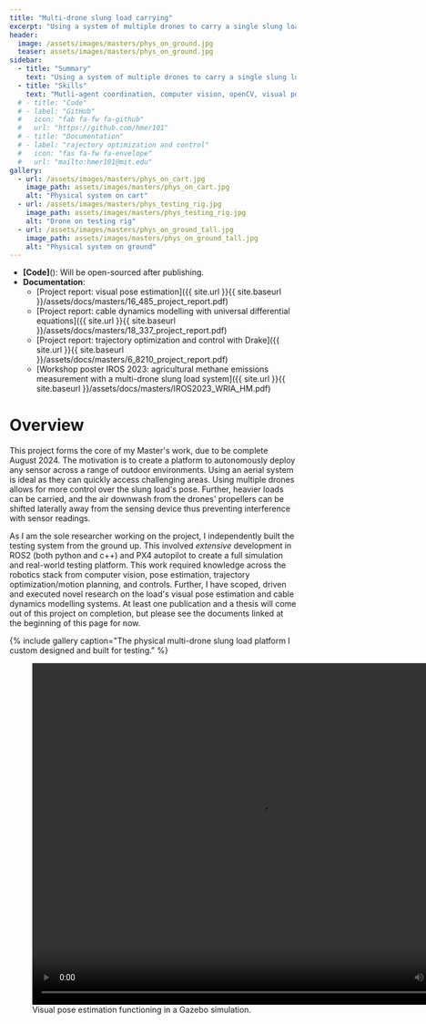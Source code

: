 ```yaml
---
title: "Multi-drone slung load carrying"
excerpt: "Using a system of multiple drones to carry a single slung load. Allows the carrying of heavier loads with more precise control over load pose."
header:
  image: /assets/images/masters/phys_on_ground.jpg
  teaser: assets/images/masters/phys_on_ground.jpg
sidebar:
  - title: "Summary"
    text: "Using a system of multiple drones to carry a single slung load. Allows the carrying of heavier loads with more precise control over load pose."
  - title: "Skills"
    text: "Mutli-agent coordination, computer vision, openCV, visual pose estimation, universal differential equations, machine learning, trajectory optimization, control, networking, ROS2, gazebo, PX4 autopilot, python, C++, julia, drake."
  # - title: "Code"
  # - label: "GitHub"
  #   icon: "fab fa-fw fa-github"
  #   url: "https://github.com/hmer101"
  # - title: "Documentation"
  # - label: "rajectory optimization and control"
  #   icon: "fas fa-fw fa-envelope"
  #   url: "mailto:hmer101@mit.edu"
gallery:
  - url: /assets/images/masters/phys_on_cart.jpg
    image_path: assets/images/masters/phys_on_cart.jpg
    alt: "Physical system on cart"
  - url: /assets/images/masters/phys_testing_rig.jpg
    image_path: assets/images/masters/phys_testing_rig.jpg
    alt: "Drone on testing rig"
  - url: /assets/images/masters/phys_on_ground_tall.jpg
    image_path: assets/images/masters/phys_on_ground_tall.jpg
    alt: "Physical system on ground"
---
```


- **[Code]**(): Will be open-sourced after publishing.
- **Documentation**:
  - [Project report: visual pose estimation]({{ site.url }}{{ site.baseurl }}/assets/docs/masters/16_485_project_report.pdf)
  - [Project report: cable dynamics modelling with universal differential equations]({{ site.url }}{{ site.baseurl }}/assets/docs/masters/18_337_project_report.pdf)
  - [Project report: trajectory optimization and control with Drake]({{ site.url }}{{ site.baseurl }}/assets/docs/masters/6_8210_project_report.pdf)
  - [Workshop poster IROS 2023: agricultural methane emissions measurement with a multi-drone slung load system]({{ site.url }}{{ site.baseurl }}/assets/docs/masters/IROS2023_WRIA_HM.pdf)


# Overview
This project forms the core of my Master's work, due to be complete August 2024. The motivation is to create a platform to autonomously deploy any sensor across a range of outdoor environments. Using an aerial system is ideal as they can quickly access challenging areas. Using multiple drones allows for more control over the slung load's pose. Further, heavier loads can be carried, and the air downwash from the drones' propellers can be shifted laterally away from the sensing device thus preventing interference with sensor readings.

As I am the sole researcher working on the project, I independently built the testing system from the ground up. This involved *extensive* development in ROS2 (both python and c++) and PX4 autopilot to create a full simulation and real-world testing platform. This work required knowledge across the robotics stack from computer vision, pose estimation, trajectory optimization/motion planning, and controls. Further, I have scoped, driven and executed novel research on the load's visual pose estimation and cable dynamics modelling systems. At least one publication and a thesis will come out of this project on completion, but please see the documents linked at the beginning of this page for now.


{% include gallery caption="The physical multi-drone slung load platform I custom designed and built for testing." %}

<figure>
  <video width="800" height="600" controls>
    <source src="{{ site.url }}{{ site.baseurl }}/assets/images/masters/16.485_compiled_videos.mp4" type="video/mp4">
    Your browser does not support the video tag.
  </video>
    <figcaption>Visual pose estimation functioning in a Gazebo simulation.</figcaption>
</figure>


<!-- # Visual Pose Estimation


# Cable Dynamics Modelling


# Trajectory Optimization and Control


# Application: Measuring Methane Emissions -->